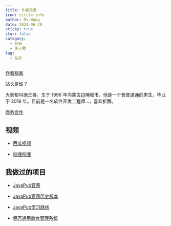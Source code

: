 ```yaml
---
title: 作者信息
icon: circle-info
author: Ms.Wang
date: 2024-06-20
sticky: true
star: false
category:
  - 站长
  - 关于我
tag:
  - 站长
---
```


[作者档案](portfolio.html)


站长是谁？

大家都叫他王哥，生于 1996 年内蒙古边陲城市，他是一个普普通通的男生，毕业于 2019 年。目前是一名软件开发工程师...，喜欢折腾。








[商务合作](https://kazjsfecs3y.feishu.cn/wiki/UK1Hw4HfZi9ZfwkqK66cggoFnng)


## 视频

- [西瓜视频](https://www.ixigua.com/home/111425969015)

- [哔哩哔哩](https://space.bilibili.com/404747369)


## 我做过的项目

- [JavaPub官网](https://javapub.net.cn/)

- [JavaPub官网历史版本](https://java-pub-interview.vercel.app/#/)

- [JavaPub学习路线](https://code-route-h3xxxsggd-roderts-projects.vercel.app/)

- [俩万通用后台管理系统](https://github.com/Rodert/liawan-vue)

